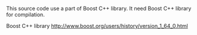 This source code use a part of Boost C++ library. It need Boost C++  library for compilation.

Boost C++ library http://www.boost.org/users/history/version_1_64_0.html
